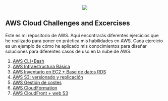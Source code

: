 <p align="center">
  <img src="https://user-images.githubusercontent.com/126183973/226096961-7ccb3c56-36af-4124-b38f-b0318e56699f.jpg" />
</p>

## **AWS Cloud Challenges and Excercises**

Este es mi repositorio de AWS. Aquí encontrarás diferentes ejercicios que he realizado para poner en práctica mis habilidades en AWS. Cada ejercicio es un ejemplo de cómo he aplicado mis conocimientos para diseñar soluciones para diferentes casos de uso en la nube de AWS.

1. [AWS CLI+Bash](https://github.com/ccalvop/AWS-Challenges/blob/main/AWS_CLI%2BBash.md)
2. [AWS Infraestructura Básica](https://github.com/ccalvop/AWS-Challenges/blob/main/AWS_InfraestructuraBasica.md)
3. [AWS Inventario en EC2 + Base de datos RDS](https://github.com/ccalvop/AWS-Challenges/blob/main/AWS_InventarioEC2%2BDatabaseRDS.md)
4. [AWS S3: versionado y replicación](https://github.com/ccalvop/AWS-Challenges/blob/main/AWS_S3.md)
5. [AWS Gestión de costes](https://github.com/ccalvop/AWS-Challenges/blob/main/AWS_Costes.md)
6. [AWS CloudFormation](https://github.com/ccalvop/AWS-Challenges/blob/main/AWS_Automatizacion.md)
7. [AWS CloudFront + web S3](https://github.com/ccalvop/AWS-Challenges/blob/main/AWS_CloudFront%2BWeb_S3.md)
